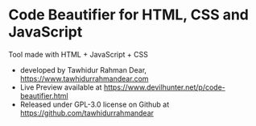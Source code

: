 # Code Beautifier for HTML, CSS and JavaScript <br>
Tool made with HTML + JavaScript + CSS <br>
* developed by Tawhidur Rahman Dear, https://www.tawhidurrahmandear.com <br>
* Live Preview available at https://www.devilhunter.net/p/code-beautifier.html <br>
* Released under GPL-3.0 license on Github at https://github.com/tawhidurrahmandear 
